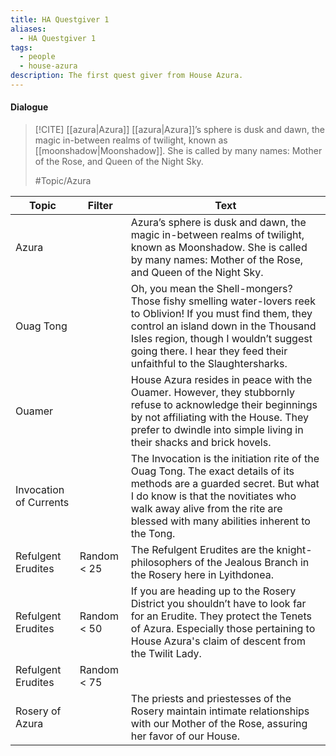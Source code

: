 ```yaml
---
title: HA Questgiver 1
aliases:
  - HA Questgiver 1
tags:
  - people
  - house-azura
description: The first quest giver from House Azura.
---
```

#### Dialogue

> [!CITE] [[azura|Azura]]
> [[azura|Azura]]’s sphere is dusk and dawn, the magic in-between realms of twilight, known as [[moonshadow|Moonshadow]]. She is called by many names: Mother of the Rose, and Queen of the Night Sky.
> 
> #Topic/Azura

| Topic                  | Filter      | Text                                                                                                                                                                                                                                                                  |
| ---------------------- | ----------- | --------------------------------------------------------------------------------------------------------------------------------------------------------------------------------------------------------------------------------------------------------------------- |
| Azura                  |             | Azura’s sphere is dusk and dawn, the magic in-between realms of twilight, known as Moonshadow. She is called by many names: Mother of the Rose, and Queen of the Night Sky.                                                                                           |
| Ouag Tong              |             | Oh, you mean the Shell-mongers? Those fishy smelling water-lovers reek to Oblivion! If you must find them, they control an island down in the Thousand Isles region, though I wouldn’t suggest going there. I hear they feed their unfaithful to the Slaughtersharks. |
| Ouamer                 |             | House Azura resides in peace with the Ouamer. However, they stubbornly refuse to acknowledge their beginnings by not affiliating with the House. They prefer to dwindle into simple living in their shacks and brick hovels.                                          |
| Invocation of Currents |             | The Invocation is the initiation rite of the Ouag Tong. The exact details of its methods are a guarded secret. But what I do know is that the novitiates who walk away alive from the rite are blessed with many abilities inherent to the Tong.                      |
| Refulgent Erudites     | Random < 25 | The Refulgent Erudites are the knight-philosophers of the Jealous Branch in the Rosery here in Lyithdonea.                                                                                                                                                            |
| Refulgent Erudites     | Random < 50 | If you are heading up to the Rosery District you shouldn’t have to look far for an Erudite. They protect the Tenets of Azura. Especially those pertaining to House Azura's claim of descent from the Twilit Lady.                                                     |
| Refulgent Erudites     | Random < 75 |                                                                                                                                                                                                                                                                       |
| Rosery of Azura        |             | The priests and priestesses of the Rosery maintain intimate relationships with our Mother of the Rose, assuring her favor of our House.                                                                                                                               |

